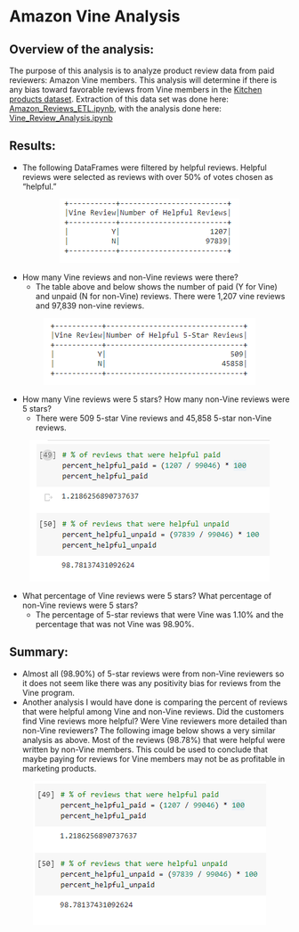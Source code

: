 # Amazon Vine Analysis

## Overview of the analysis: 
The purpose of this analysis is to analyze product review data from paid reviewers: Amazon Vine members. This analysis will determine if there is any bias toward favorable reviews from Vine members in the [Kitchen products dataset](https://s3.amazonaws.com/amazon-reviews-pds/tsv/index.txt). Extraction of this data set was done here: [Amazon_Reviews_ETL.ipynb](https://github.com/nguyencao247/Amazon_Vine_Analysis/blob/main/Amazon_Reviews_ETL.ipynb), with the analysis done here: [Vine_Review_Analysis.ipynb](https://github.com/nguyencao247/Amazon_Vine_Analysis/blob/main/Vine_Review_Analysis.ipynb) 

## Results: 
- The following DataFrames were filtered by helpful reviews. Helpful reviews were selected as reviews with over 50% of votes chosen as “helpful.”

<p align="center"><img src="Resources/table1.PNG"></p>

- How many Vine reviews and non-Vine reviews were there?
  - The table above and below shows the number of paid (Y for Vine) and unpaid (N for non-Vine) reviews. There were 1,207 vine reviews and 97,839 non-vine reviews. 

<p align="center"><img src="Resources/table2.PNG"></p>

- How many Vine reviews were 5 stars? How many non-Vine reviews were 5 stars?
  - There were 509 5-star Vine reviews and 45,858 5-star non-Vine reviews. 

<p align="center"><img src="Resources/percents.PNG"></p>

- What percentage of Vine reviews were 5 stars? What percentage of non-Vine reviews were 5 stars?
  - The percentage of 5-star reviews that were Vine was 1.10%  and the percentage that was not Vine was 98.90%. 

## Summary: 
- Almost all (98.90%) of 5-star reviews were from non-Vine reviewers so it does not seem like there was any positivity bias for reviews from the Vine program. 
- Another analysis I would have done is comparing the percent of reviews that were helpful among Vine and non-Vine reviews. Did the customers find Vine reviews more helpful? Were Vine reviewers more detailed than non-Vine reviewers? The following image below shows a very similar analysis as above. Most of the reviews (98.78%) that were helpful were written by non-Vine members. This could be used to conclude that maybe paying for reviews for Vine members may not be as profitable in marketing products.
<p align="center"><img src="Resources/percents2.PNG"></p>
